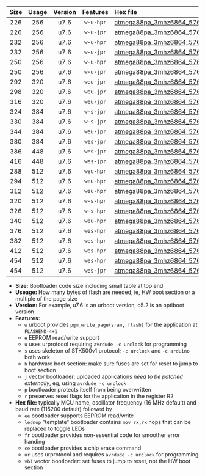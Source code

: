 |Size|Usage|Version|Features|Hex file|
|:-:|:-:|:-:|:-:|:--|
|226|256|u7.6|`w-u-hpr`|[atmega88pa_3mhz6864_57600bps_ur.hex](https://raw.githubusercontent.com/stefanrueger/urboot/main/atmega88pa_3mhz6864_57600bps_ur.hex)|
|226|256|u7.6|`w-u-jpr`|[atmega88pa_3mhz6864_57600bps_ur_vbl.hex](https://raw.githubusercontent.com/stefanrueger/urboot/main/atmega88pa_3mhz6864_57600bps_ur_vbl.hex)|
|232|256|u7.6|`w-u-hpr`|[atmega88pa_3mhz6864_57600bps_lednop_ur.hex](https://raw.githubusercontent.com/stefanrueger/urboot/main/atmega88pa_3mhz6864_57600bps_lednop_ur.hex)|
|232|256|u7.6|`w-u-jpr`|[atmega88pa_3mhz6864_57600bps_lednop_ur_vbl.hex](https://raw.githubusercontent.com/stefanrueger/urboot/main/atmega88pa_3mhz6864_57600bps_lednop_ur_vbl.hex)|
|250|256|u7.6|`w-u-hpr`|[atmega88pa_3mhz6864_57600bps_lednop_fr_ur.hex](https://raw.githubusercontent.com/stefanrueger/urboot/main/atmega88pa_3mhz6864_57600bps_lednop_fr_ur.hex)|
|250|256|u7.6|`w-u-jpr`|[atmega88pa_3mhz6864_57600bps_lednop_fr_ur_vbl.hex](https://raw.githubusercontent.com/stefanrueger/urboot/main/atmega88pa_3mhz6864_57600bps_lednop_fr_ur_vbl.hex)|
|292|320|u7.6|`weu-jpr`|[atmega88pa_3mhz6864_57600bps_ee_ur_vbl.hex](https://raw.githubusercontent.com/stefanrueger/urboot/main/atmega88pa_3mhz6864_57600bps_ee_ur_vbl.hex)|
|298|320|u7.6|`weu-jpr`|[atmega88pa_3mhz6864_57600bps_ee_lednop_ur_vbl.hex](https://raw.githubusercontent.com/stefanrueger/urboot/main/atmega88pa_3mhz6864_57600bps_ee_lednop_ur_vbl.hex)|
|316|320|u7.6|`weu-jpr`|[atmega88pa_3mhz6864_57600bps_ee_lednop_fr_ur_vbl.hex](https://raw.githubusercontent.com/stefanrueger/urboot/main/atmega88pa_3mhz6864_57600bps_ee_lednop_fr_ur_vbl.hex)|
|324|384|u7.6|`w-s-jpr`|[atmega88pa_3mhz6864_57600bps_vbl.hex](https://raw.githubusercontent.com/stefanrueger/urboot/main/atmega88pa_3mhz6864_57600bps_vbl.hex)|
|330|384|u7.6|`w-s-jpr`|[atmega88pa_3mhz6864_57600bps_lednop_vbl.hex](https://raw.githubusercontent.com/stefanrueger/urboot/main/atmega88pa_3mhz6864_57600bps_lednop_vbl.hex)|
|344|384|u7.6|`weu-jpr`|[atmega88pa_3mhz6864_57600bps_ee_lednop_fr_ce_ur_vbl.hex](https://raw.githubusercontent.com/stefanrueger/urboot/main/atmega88pa_3mhz6864_57600bps_ee_lednop_fr_ce_ur_vbl.hex)|
|380|384|u7.6|`wes-jpr`|[atmega88pa_3mhz6864_57600bps_ee_vbl.hex](https://raw.githubusercontent.com/stefanrueger/urboot/main/atmega88pa_3mhz6864_57600bps_ee_vbl.hex)|
|386|448|u7.6|`wes-jpr`|[atmega88pa_3mhz6864_57600bps_ee_lednop_vbl.hex](https://raw.githubusercontent.com/stefanrueger/urboot/main/atmega88pa_3mhz6864_57600bps_ee_lednop_vbl.hex)|
|416|448|u7.6|`wes-jpr`|[atmega88pa_3mhz6864_57600bps_ee_lednop_fr_vbl.hex](https://raw.githubusercontent.com/stefanrueger/urboot/main/atmega88pa_3mhz6864_57600bps_ee_lednop_fr_vbl.hex)|
|288|512|u7.6|`weu-hpr`|[atmega88pa_3mhz6864_57600bps_ee_ur.hex](https://raw.githubusercontent.com/stefanrueger/urboot/main/atmega88pa_3mhz6864_57600bps_ee_ur.hex)|
|294|512|u7.6|`weu-hpr`|[atmega88pa_3mhz6864_57600bps_ee_lednop_ur.hex](https://raw.githubusercontent.com/stefanrueger/urboot/main/atmega88pa_3mhz6864_57600bps_ee_lednop_ur.hex)|
|312|512|u7.6|`weu-hpr`|[atmega88pa_3mhz6864_57600bps_ee_lednop_fr_ur.hex](https://raw.githubusercontent.com/stefanrueger/urboot/main/atmega88pa_3mhz6864_57600bps_ee_lednop_fr_ur.hex)|
|320|512|u7.6|`w-s-hpr`|[atmega88pa_3mhz6864_57600bps.hex](https://raw.githubusercontent.com/stefanrueger/urboot/main/atmega88pa_3mhz6864_57600bps.hex)|
|326|512|u7.6|`w-s-hpr`|[atmega88pa_3mhz6864_57600bps_lednop.hex](https://raw.githubusercontent.com/stefanrueger/urboot/main/atmega88pa_3mhz6864_57600bps_lednop.hex)|
|340|512|u7.6|`weu-hpr`|[atmega88pa_3mhz6864_57600bps_ee_lednop_fr_ce_ur.hex](https://raw.githubusercontent.com/stefanrueger/urboot/main/atmega88pa_3mhz6864_57600bps_ee_lednop_fr_ce_ur.hex)|
|376|512|u7.6|`wes-hpr`|[atmega88pa_3mhz6864_57600bps_ee.hex](https://raw.githubusercontent.com/stefanrueger/urboot/main/atmega88pa_3mhz6864_57600bps_ee.hex)|
|382|512|u7.6|`wes-hpr`|[atmega88pa_3mhz6864_57600bps_ee_lednop.hex](https://raw.githubusercontent.com/stefanrueger/urboot/main/atmega88pa_3mhz6864_57600bps_ee_lednop.hex)|
|412|512|u7.6|`wes-hpr`|[atmega88pa_3mhz6864_57600bps_ee_lednop_fr.hex](https://raw.githubusercontent.com/stefanrueger/urboot/main/atmega88pa_3mhz6864_57600bps_ee_lednop_fr.hex)|
|454|512|u7.6|`wes-hpr`|[atmega88pa_3mhz6864_57600bps_ee_lednop_fr_ce.hex](https://raw.githubusercontent.com/stefanrueger/urboot/main/atmega88pa_3mhz6864_57600bps_ee_lednop_fr_ce.hex)|
|454|512|u7.6|`wes-jpr`|[atmega88pa_3mhz6864_57600bps_ee_lednop_fr_ce_vbl.hex](https://raw.githubusercontent.com/stefanrueger/urboot/main/atmega88pa_3mhz6864_57600bps_ee_lednop_fr_ce_vbl.hex)|

- **Size:** Bootloader code size including small table at top end
- **Useage:** How many bytes of flash are needed, ie, HW boot section or a multiple of the page size
- **Version:** For example, u7.6 is an urboot version, o5.2 is an optiboot version
- **Features:**
  + `w` urboot provides `pgm_write_page(sram, flash)` for the application at `FLASHEND-4+1`
  + `e` EEPROM read/write support
  + `u` uses urprotocol requiring `avrdude -c urclock` for programming
  + `s` uses skeleton of STK500v1 protocol; `-c urclock` and `-c arduino` both work
  + `h` hardware boot section: make sure fuses are set for reset to jump to boot section
  + `j` vector bootloader: uploaded applications *need to be patched externally*, eg, using `avrdude -c urclock`
  + `p` bootloader protects itself from being overwritten
  + `r` preserves reset flags for the application in the register R2
- **Hex file:** typically MCU name, oscillator frequency (16 MHz default) and baud rate (115200 default) followed by
  + `ee` bootloader supports EEPROM read/write
  + `lednop` "template" bootloader contains `mov rx,rx` nops that can be replaced to toggle LEDs
  + `fr` bootloader provides non-essential code for smoother error handing
  + `ce` bootloader provides a chip erase command
  + `ur` uses urprotocol and requires `avrdude -c urclock` for programming
  + `vbl` vector bootloader: set fuses to jump to reset, not the HW boot section
